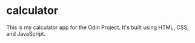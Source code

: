 # calculator

This is my calculator app for the Odin Project. It's built using HTML, CSS, and JavaScript. 
